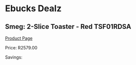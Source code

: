 
# Ebucks Dealz
## Smeg: 2-Slice Toaster - Red TSF01RDSA
[Product Page](https://www.ebucks.com/web/shop/productSelected.do?prodId=1169545978&catId=704985963)

Price: R2579.00

Savings: 


	